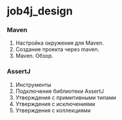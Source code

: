 # job4j_design
### Maven
1. Настройка окружения для Maven.
2. Создание проекта через maven.
3. Maven. Обзор.
### AssertJ
1. Инструменты
2. Подключение библиотеки AssertJ
3. Утверждения с примитивными типами
4. Утверждения с исключениями
5. Утверждения с коллекциями
